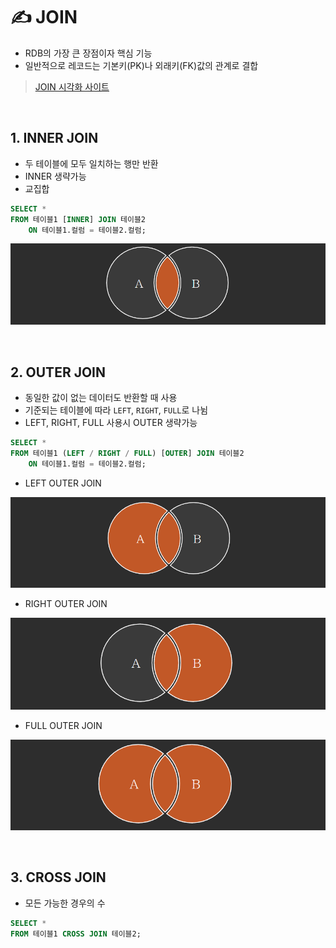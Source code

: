 # ✍️ JOIN

- RDB의 가장 큰 장점이자 핵심 기능
- 일반적으로 레코드는 기본키(PK)나 외래키(FK)값의 관계로 결합

>  [JOIN 시각화 사이트](https://sql-joins.leopard.in.ua/)

​    

## 1. INNER JOIN

- 두 테이블에 모두 일치하는 행만 반환
- INNER 생략가능
- 교집합

```sql
SELECT *
FROM 테이블1 [INNER] JOIN 테이블2
	ON 테이블1.컬럼 = 테이블2.컬럼;
```

![image-20220822174033248](TIL_220822.assets/image-20220822174033248.png)

​    

## 2. OUTER JOIN

- 동일한 값이 없는 데이터도 반환할 때 사용
- 기준되는 테이블에 따라 `LEFT`, `RIGHT`, `FULL`로 나뉨
- LEFT, RIGHT, FULL 사용시 OUTER 생략가능

```sql
SELECT *
FROM 테이블1 (LEFT / RIGHT / FULL) [OUTER] JOIN 테이블2
	ON 테이블1.컬럼 = 테이블2.컬럼;
```



- LEFT OUTER  JOIN

![image-20220822174237731](TIL_220822.assets/image-20220822174237731.png)

- RIGHT OUTER JOIN

![image-20220822174430284](TIL_220822.assets/image-20220822174430284.png)

- FULL OUTER JOIN

![image-20220822174510500](TIL_220822.assets/image-20220822174510500.png)

​    

## 3. CROSS JOIN

- 모든 가능한 경우의 수

```sql
SELECT *
FROM 테이블1 CROSS JOIN 테이블2;
```

